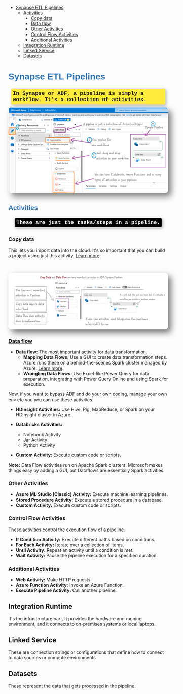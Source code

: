 - [Synapse ETL Pipelines](#synapse-etl-pipelines)
  - [Activities](#activities)
    - [Copy data](#copy-data)
    - [Data flow](#data-flow)
    - [Other Activities](#other-activities)
    - [Control Flow Activities](#control-flow-activities)
    - [Additional Activities](#additional-activities)
  - [Integration Runtime](#integration-runtime)
  - [Linked Service](#linked-service)
  - [Datasets](#datasets)

#  <span style="font-family: 'Trebuchet MS', Helvetica, sans-serif; color: #2E75B6;">Synapse ETL Pipelines</span>


<div style="display: flex; justify-content: center; align-items: center; margin: 5px;">
    <div style="padding: 5px; border: 1px solid #ddd; box-shadow: 3px 3px 10px rgba(0, 0, 0, 0.3); border-radius: 5px; background-color: #ffeb3b; margin: 3px;font-family: 'Comic Sans MS', sans-serif;">
        <span style="font-size: 1.2em; font-weight: bold;font-family: 'Courier New', Courier, monospace;">In Synapse or ADF, a pipeline is simply a workflow. It's a collection of activities.</span>
    </div>
</div>


<img src="images/custom-image-2024-07-28-17-29-43.png" style="box-shadow: 10px 10px 20px rgba(0, 0, 0, 0.5); border: none; border-radius: 10px;">


##  <span style="font-family: 'Trebuchet MS', Helvetica, sans-serif; color: #2E75B6;">Activities</span>

<div style="display: flex; justify-content: center; align-items: center; margin: 5px;">
    <div style="padding: 5px; border: 1px solid #ddd; box-shadow: 3px 3px 10px rgba(0, 0, 0, 0.3); border-radius: 5px; background-color: #000000; margin: 3px;font-family: 'Comic Sans MS', sans-serif;">
        <span style="font-size: 1.2em;color: #fff; font-weight: bold;font-family: 'Courier New', Courier, monospace;">These are just the tasks/steps in a pipeline.</span>
    </div>
</div>


### Copy data 

This lets you import data into the cloud. It's so important that you can build a project using just this activity. [Learn more](https://learn.microsoft.com/en-us/azure/data-factory/copy-activity-overview).

![]()


<img src="images/custom-image-2024-07-28-17-53-39.png" style="box-shadow: 10px 10px 20px rgba(0, 0, 0, 0.5); border: none; border-radius: 10px;">


### [Data flow](https://learn.microsoft.com/en-us/azure/data-factory/transform-data)
- **Data flow:** The most important activity for data transformation.
  - **Mapping Data Flows:** Use a GUI to create data transformation steps. Azure runs these on a behind-the-scenes Spark cluster managed by Azure. [Learn more](https://learn.microsoft.com/en-us/training/modules/code-free-transformation-scale/4-author-azure-data-factory-mapping-data-flow).
  - **Wrangling Data Flows:** Use Excel-like Power Query for data preparation, integrating with Power Query Online and using Spark for execution.

Now, if you want to bypass ADF and do your own coding, manage your own env etc you you can use these activities.

- **HDInsight Activities:** Use Hive, Pig, MapReduce, or Spark on your HDInsight cluster in Azure.

- **Databricks Activities:**
  - Notebook Activity
  - Jar Activity
  - Python Activity

- **Custom Activity:** Execute custom code or scripts.

**Note:** Data Flow activities run on Apache Spark clusters. Microsoft makes things easy by adding a GUI, but Dataflows are essentially Spark activities.

### Other Activities
- **Azure ML Studio (Classic) Activity:** Execute machine learning pipelines.
- **Stored Procedure Activity:** Execute a stored procedure in a database.
- **Custom Activity:** Execute custom code or scripts.

### Control Flow Activities
These activities control the execution flow of a pipeline.

- **If Condition Activity:** Execute different paths based on conditions.
- **For Each Activity:** Iterate over a collection of items.
- **Until Activity:** Repeat an activity until a condition is met.
- **Wait Activity:** Pause the pipeline execution for a specified duration.

### Additional Activities
- **Web Activity:** Make HTTP requests.
- **Azure Function Activity:** Invoke an Azure Function.
- **Execute Pipeline Activity:** Call another pipeline.

 
## Integration Runtime
It's the infrastructure part. It provides the hardware and running environment, and it connects to on-premises systems or local laptops.

## Linked Service

These are connection strings or configurations that define how to connect to data sources or compute environments.

## Datasets
These represent the data that gets processed in the pipeline.
